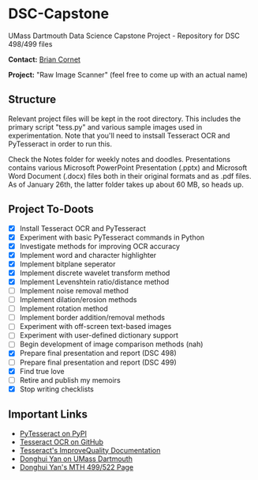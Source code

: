 # DSC-Capstone
UMass Dartmouth Data Science Capstone Project - Repository for DSC 498/499 files

**Contact:** [Brian Cornet](bcornet@umassd.edu)

**Project:** "Raw Image Scanner" (feel free to come up with an actual name)

## Structure

Relevant project files will be kept in the root directory. This includes the primary script "tess.py" and various sample images used in experimentation. Note that you'll need to instsall Tesseract OCR and PyTesseract in order to run this.

Check the Notes folder for weekly notes and doodles. Presentations contains various Microsoft PowerPoint Presentation (.pptx) and Microsoft Word Document (.docx) files both in their original formats and as .pdf files. As of January 26th, the latter folder takes up about 60 MB, so heads up.

## Project To-Doots

- [x] Install Tesseract OCR and PyTesseract
- [x] Experiment with basic PyTesseract commands in Python
- [x] Investigate methods for improving OCR accuracy
- [x] Implement word and character highlighter
- [x] Implement bitplane seperator
- [x] Implement discrete wavelet transform method
- [x] Implement Levenshtein ratio/distance method
- [ ] Implement noise removal method
- [ ] Implement dilation/erosion methods
- [ ] Implement rotation method
- [ ] Implement border addition/removal methods
- [ ] Experiment with off-screen text-based images
- [ ] Experiment with user-defined dictionary support
- [ ] Begin development of image comparison methods (nah)
- [x] Prepare final presentation and report (DSC 498)
- [ ] Prepare final presentation and report (DSC 499)
- [x] Find true love
- [ ] Retire and publish my memoirs
- [x] Stop writing checklists

## Important Links

* [PyTesseract on PyPI](https://pypi.org/project/pytesseract/)
* [Tesseract OCR on GitHub](https://github.com/tesseract-ocr/tesseract)
* [Tesseract's ImproveQuality Documentation](https://github.com/tesseract-ocr/tessdoc/blob/master/ImproveQuality.md)
* [Donghui Yan on UMass Dartmouth](http://www.math.umassd.edu/~dyan/)
* [Donghui Yan's MTH 499/522 Page](https://sites.google.com/site/umassdmth499/)

